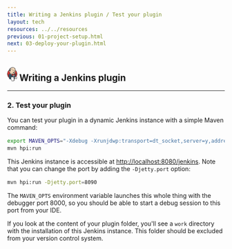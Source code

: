 ```yaml
---
title: Writing a Jenkins plugin / Test your plugin
layout: tech
resources: ../../resources
previous: 01-project-setup.html
next: 03-deploy-your-plugin.html
---
```


## ![](../../resources/img/jenkins-32.png) Writing a Jenkins plugin

---

### 2. Test your plugin

You can test your plugin in a dynamic Jenkins instance with a simple Maven command:

``` sh
export MAVEN_OPTS="-Xdebug -Xrunjdwp:transport=dt_socket,server=y,address=8000,suspend=n"
mvn hpi:run
```

This Jenkins instance is accessible at [http://localhost:8080/jenkins](http://localhost:8080/jenkins). Note that you can change the port by adding the `-Djetty.port` option:

``` sh
mvn hpi:run -Djetty.port=8090
```

The `MAVEN_OPTS` environment variable launches this whole thing with the debugger port 8000, so you should be able to start a debug session to this port from your IDE.

If you look at the content of your plugin folder, you'll see a `work` directory with the installation of this Jenkins instance. This folder should be excluded from your version control system.

